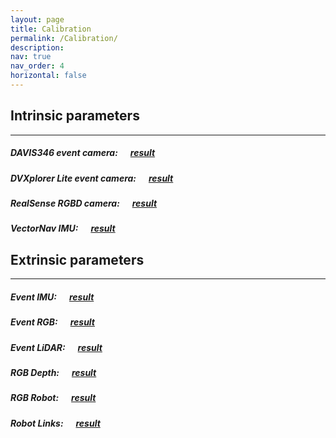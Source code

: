 ```yaml
---
layout: page
title: Calibration
permalink: /Calibration/
description:
nav: true
nav_order: 4  
horizontal: false
---
```


## Intrinsic parameters
---
##### DAVIS346 event camera: &nbsp;&nbsp;&nbsp;&nbsp; [result](https://drive.google.com/file/d/1RaBTbBw7ZbvR-TW1HlMCD-Q7zRDQqgjo/view?usp=drive_link)

##### DVXplorer Lite event camera: &nbsp;&nbsp;&nbsp;&nbsp; [result](https://drive.google.com/file/d/1zG2fZABrEVrqjUQ_EaikEnmEMWwqjdj-/view?usp=drive_link)

##### RealSense RGBD camera: &nbsp;&nbsp;&nbsp;&nbsp; [result](https://drive.google.com/file/d/18vLEDh_gjX25PapgfI6racGMKtI7e5Sw/view?usp=drive_link)

##### VectorNav IMU: &nbsp;&nbsp;&nbsp;&nbsp; [result](https://drive.google.com/file/d/1y6c6SAr_qaBWx0XAr2pgwvVUuAN-pXSp/view?usp=drive_link)



## Extrinsic parameters
---
##### Event IMU: &nbsp;&nbsp;&nbsp;&nbsp; [result](https://drive.google.com/file/d/1LLyt4-r7N6z3lC2m0G1IFmjnEV2VwUB9/view?usp=drive_link)

##### Event RGB: &nbsp;&nbsp;&nbsp;&nbsp; [result](https://drive.google.com/file/d/1sAij16MgFDjAzZAkVyfcUnNn_sH6cOpN/view?usp=drive_link)

##### Event LiDAR: &nbsp;&nbsp;&nbsp;&nbsp; [result](https://drive.google.com/file/d/13E0TcEdK7u-YI4HmLRvHlZMndmbR9B7o/view?usp=drive_link)

##### RGB Depth: &nbsp;&nbsp;&nbsp;&nbsp; [result](https://drive.google.com/file/d/18xIn3x1EH-1tZ43yl0fJzC9MNRfRLt40/view?usp=drive_link)

##### RGB Robot: &nbsp;&nbsp;&nbsp;&nbsp; [result](https://drive.google.com/file/d/1Vlr01SkgorLVqzUNas3tWOe4E1WJ8HK8/view?usp=drive_link)

##### Robot Links: &nbsp;&nbsp;&nbsp;&nbsp; [result](https://drive.google.com/file/d/1b-tvjlJe6tQa-d5bC0vY5_CTV81R7IHq/view?usp=drive_link)
